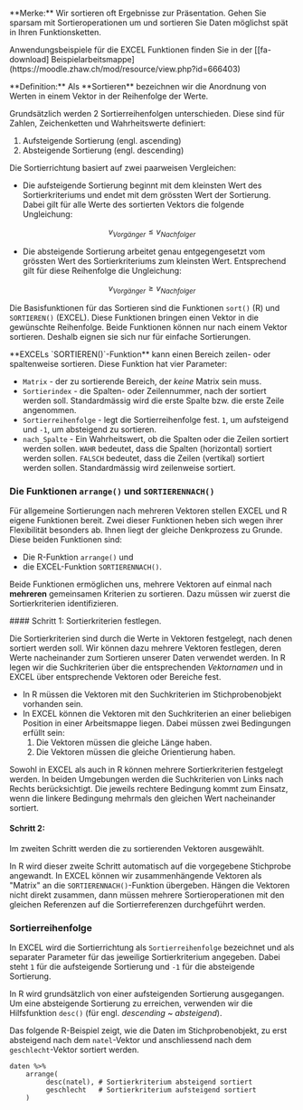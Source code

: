 <p class="alert alert-success" markdown="1">
**Merke:** Wir sortieren oft Ergebnisse zur Präsentation.  Gehen Sie sparsam mit Sortieroperationen um und sortieren Sie Daten möglichst spät in Ihren Funktionsketten. 
</p>

<p class="alert alert-warning" markdown="1">
Anwendungsbeispiele für die EXCEL Funktionen finden Sie in der [[fa-download] Beispielarbeitsmappe](https://moodle.zhaw.ch/mod/resource/view.php?id=666403)
</p>

<p class="alert alert-primary" markdown="1">
**Definition:** Als **Sortieren** bezeichnen wir die Anordnung von Werten in einem Vektor in der Reihenfolge der Werte. 
</p>

Grundsätzlich werden 2 Sortierreihenfolgen unterschieden. Diese sind für Zahlen, Zeichenketten und Wahrheitswerte definiert: 

1. Aufsteigende Sortierung (engl. ascending)
2. Absteigende Sortierung (engl. descending)

Die Sortierrichtung basiert auf zwei paarweisen Vergleichen: 

- Die aufsteigende Sortierung beginnt mit dem kleinsten Wert des Sortierkriteriums und endet mit dem grössten Wert der Sortierung. Dabei gilt für alle Werte des sortierten Vektors  die folgende Ungleichung: 

$$
v_{Vorgänger} \le v_{Nachfolger}
$$

- Die absteigende Sortierung arbeitet genau entgegengesetzt vom grössten Wert des Sortierkriteriums zum kleinsten Wert. Entsprechend gilt für diese Reihenfolge die Ungleichung: 

$$
v_{Vorgänger} \ge v_{Nachfolger}
$$


Die Basisfunktionen für das Sortieren sind die Funktionen `sort()` (R) und `SORTIEREN()` (EXCEL). Diese Funktionen bringen einen Vektor in die gewünschte Reihenfolge.  Beide Funktionen können nur nach einem Vektor sortieren. Deshalb eignen sie sich  nur für einfache Sortierungen. 

<div class="alert alert-secondary" markdown="1">
**EXCELs `SORTIEREN()`-Funktion** kann einen Bereich zeilen- oder spaltenweise sortieren. Diese Funktion hat vier Parameter: 

-  `Matrix` - der zu sortierende Bereich, der *keine* Matrix sein muss.
- `Sortierindex` - die Spalten- oder Zeilennummer, nach der sortiert werden soll. Standardmässig wird die erste Spalte bzw. die erste Zeile angenommen. 
- `Sortierreihenfolge` - legt die Sortierreihenfolge fest. `1`, um aufsteigend und `-1`, um absteigend zu sortieren.
- `nach_Spalte` - Ein Wahrheitswert, ob die Spalten oder die Zeilen sortiert werden sollen. `WAHR` bedeutet, dass die Spalten (horizontal) sortiert werden sollen. `FALSCH` bedeutet, dass die Zeilen (vertikal) sortiert werden sollen. Standardmässig wird zeilenweise sortiert. 
</div>


### Die Funktionen `arrange()` und `SORTIERENNACH()`

Für allgemeine Sortierungen nach mehreren Vektoren stellen EXCEL und R eigene Funktionen bereit. Zwei dieser Funktionen heben sich wegen ihrer Flexibilität besonders ab. Ihnen liegt der gleiche Denkprozess zu Grunde. Diese beiden Funktionen sind:

- Die R-Funktion `arrange()` und 
- die EXCEL-Funktion `SORTIERENNACH()`.

Beide Funktionen ermöglichen uns, mehrere Vektoren auf einmal nach **mehreren** gemeinsamen Kriterien zu sortieren. Dazu müssen wir zuerst die Sortierkriterien identifizieren. 

#### Schritt 1: Sortierkriterien festlegen. 

Die Sortierkriterien sind durch die Werte in Vektoren festgelegt, nach denen sortiert werden soll. Wir können dazu mehrere Vektoren festlegen, deren Werte nacheinander zum Sortieren unserer Daten verwendet werden. In R legen wir die Suchkriterien über die entsprechenden *Vektornamen* und in EXCEL über entsprechende Vektoren oder Bereiche fest. 

- In R müssen die Vektoren mit den Suchkriterien im Stichprobenobjekt vorhanden sein.  
- In EXCEL können die Vektoren mit den Suchkriterien an einer beliebigen Position in einer Arbeitsmappe liegen. Dabei müssen zwei Bedingungen erfüllt sein: 
  1. Die Vektoren müssen die gleiche Länge haben. 
  2. Die Vektoren müssen die gleiche Orientierung haben. 

Sowohl in EXCEL als auch in R können mehrere Sortierkriterien festgelegt werden. In beiden Umgebungen werden die Suchkriterien von Links nach Rechts berücksichtigt. Die jeweils rechtere Bedingung kommt zum Einsatz, wenn die linkere Bedingung mehrmals den gleichen Wert nacheinander sortiert. 

#### Schritt 2: 

Im zweiten Schritt werden die zu sortierenden Vektoren ausgewählt.

In R wird dieser zweite Schritt automatisch auf die vorgegebene Stichprobe angewandt. In EXCEL können wir zusammenhängende Vektoren als "Matrix" an die `SORTIERENNACH()`-Funktion übergeben. Hängen die Vektoren nicht direkt zusammen, dann müssen mehrere Sortieroperationen mit den gleichen Referenzen auf die Sortierreferenzen durchgeführt werden. 

### Sortierreihenfolge

In EXCEL wird die Sortierrichtung als `Sortierreihenfolge` bezeichnet und als separater Parameter für das jeweilige Sortierkriterium angegeben. Dabei steht `1` für die aufsteigende Sortierung und `-1` für die absteigende Sortierung. 

In R wird grundsätzlich von einer aufsteigenden Sortierung ausgegangen. Um eine absteigende Sortierung zu erreichen, verwenden wir die Hilfsfunktion `desc()` (für engl. *descending* ~ *absteigend*). 

Das folgende R-Beispiel zeigt, wie die Daten im Stichprobenobjekt, zu erst absteigend nach dem `natel`-Vektor und anschliessend nach dem `geschlecht`-Vektor sortiert werden. 

```
daten %>% 
    arrange(
         desc(natel), # Sortierkriterium absteigend sortiert
         geschlecht   # Sortierkriterium aufsteigend sortiert
    )
```
